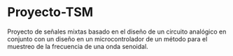 # Proyecto-TSM
Proyecto de señales mixtas basado en el diseño de un circuito analógico en conjunto con un diseño en un microcontrolador de un método para el muestreo de la frecuencia de una onda senoidal. 
